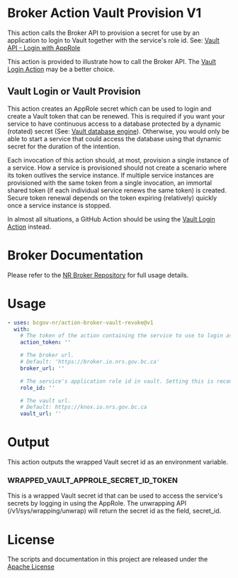 # Broker Action Vault Provision V1

This action calls the Broker API to provision a secret for use by an application to login to Vault together with the service's role id. See: [Vault API - Login with AppRole](https://developer.hashicorp.com/vault/api-docs/auth/approle#login-with-approle)

This action is provided to illustrate how to call the Broker API. The [Vault Login Action](https://github.com/bcgov-nr/action-broker-vault-login) may be a better choice.

## Vault Login or Vault Provision

This action creates an AppRole secret which can be used to login and create a Vault token that can be renewed. This is required if you want your service to have continuous access to a database protected by a dynamic (rotated) secret (See: [Vault database engine](https://developer.hashicorp.com/vault/docs/secrets/databases)). Otherwise, you would only be able to start a service that could access the database using that dynamic secret for the duration of the intention.

Each invocation of this action should, at most, provision a single instance of a service. How a service is provisioned should not create a scenario where its token outlives the service instance. If multiple service instances are provisioned with the same token from a single invocation, an immortal shared token (if each individual service renews the same token) is created. Secure token renewal depends on the token expiring (relatively) quickly once a service instance is stopped.

In almost all situations, a GitHub Action should be using the [Vault Login Action](https://github.com/bcgov-nr/action-broker-vault-login) instead.

# Broker Documentation

Please refer to the [NR Broker Repository](https://github.com/bcgov-nr/nr-broker) for full usage details.

# Usage

<!-- start usage -->
```yaml
- uses: bcgov-nr/action-broker-vault-revoke@v1
  with:
    # The token of the action containing the service to use to login as
    action_token: ''

    # The broker url.
    # Default: 'https://broker.io.nrs.gov.bc.ca'
    broker_url: ''

    # The service's application role id in vault. Setting this is recommended to avoid environment mismatch.
    role_id: ''

    # The vault url.
    # Default: https://knox.io.nrs.gov.bc.ca
    vault_url: ''
```
<!-- end usage -->

# Output

This action outputs the wrapped Vault secret id as an environment variable.

### WRAPPED_VAULT_APPROLE_SECRET_ID_TOKEN

This is a wrapped Vault secret id that can be used to access the service's secrets by logging in using the AppRole. The unwrapping API (/v1/sys/wrapping/unwrap) will return the secret id as the field, secret_id.

# License

The scripts and documentation in this project are released under the [Apache License](LICENSE)

